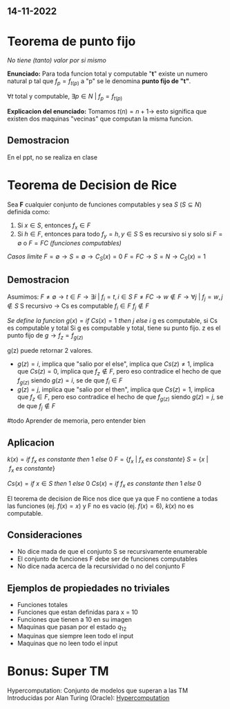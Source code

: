 14-11-2022
---
# Teorema de punto fijo
*No tiene (tanto) valor por si mismo*

**Enunciado:**
Para toda funcion total y computable "**t**" existe un numero natural p tal que $f_p = f_{t(p)}$
a "p" se le denomina **punto fijo de "t"**.

$\forall t$ total y computable, $\exists p \in N \ | \ f_p = f_{t(p)}$

**Explicacion del enunciado:**
Tomamos $t(n) = n + 1 \rightarrow$ esto significa que existen dos maquinas "vecinas" que computan la misma funcion.

## Demostracion
En el ppt, no se realiza en clase

# Teorema de Decision de Rice
Sea **F** cualquier conjunto de funciones computables
y sea *S* $(S \subseteq N)$ definida como:
1. Si $x \in S$, entonces $f_x \in F$
2. Si $h \in F$, entonces para todo $f_y = h, y \in S$
S es recursivo si y solo si $F = \emptyset$ o $F = FC$ *(funciones computables)*

*Casos limite*
$F = \emptyset \rightarrow S = \emptyset \rightarrow C_S(x) = 0$
$F = FC \rightarrow S = N \rightarrow C_S(x) = 1$

## Demostracion
Asumimos:
$F \ne \emptyset \rightarrow t \in F \rightarrow \exists i \ | \ f_i = t, i \in S$
$F \ne FC \rightarrow w \notin F \rightarrow \forall j \ | \ f_j = w, j \notin S$
S recursivo $\rightarrow$ Cs es computable
$f_i \in F$
$f_j \notin F$

*Se define la funcion*
$g(x) = if \ Cs(x) = 1 \ then \ j \ else \ i$
g es computable, si Cs es computable y total
Si g es computable y total, tiene su punto fijo.
z es el punto fijo de $g \rightarrow f_z = f_{g(z)}$

g(z) puede retornar 2 valores.
- $g(z) = i$, implica que "salio por el else", implica que $Cs(z) \ne 1$, implica que $Cs(z) = 0$, implica que $f_z \notin F$, pero eso contradice el hecho de que $f_{g(z)}$ siendo $g(z) = i$, se de que $f_i \in F$
- $g(z) = j$, implica que "salio por el then", implica que $Cs(z) = 1$, implica que $f_z \in F$, pero eso contradice el hecho de que $f_{g(z)}$ siendo $g(z) = j$, se de que $f_j \notin F$

#todo Aprender de memoria, pero entender bien

## Aplicacion
$k(x) = if \ f_x \ es \ constante \ then \ 1 \ else \ 0$
$F = \{f_x \ | \ f_x \ es \ constante\}$
$S = \{x \ | \ f_x \ es \ constante\}$

$Cs(x) = if \ x \in S \ then \ 1 \ else \ 0$
$Cs(x) = if \ f_x \ es \ constante \ then \ 1 \ else \ 0$

El teorema de decision de Rice nos dice que ya que F no contiene a todas las funciones (ej. $f(x) = x$) y F no es vacio (ej. $f(x) = 6$), $k(x)$ no es computable.

## Consideraciones
- No dice mada de que el conjunto S se recursivamente enumerable
- El conjunto de funciones F debe ser de funciones computables
- No dice nada acerca de la recursividad o no del conjunto F

## Ejemplos de propiedades no triviales
- Funciones totales
- Funciones que estan definidas para x = 10
- Funciones que tienen a 10 en su imagen
- Maquinas que pasan por el estado $q_12$
- Maquinas que siempre leen todo el input
- Maquinas que no leen todo el input

# Bonus: Super TM
Hypercomputation:
Conjunto de modelos que superan a las TM
Introducidas por Alan Turing (Oracle): [Hypercomputation](https://en.wikipedia.org/wiki/Hypercomputation)